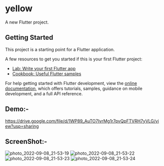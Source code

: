 # yellow

A new Flutter project.

## Getting Started

This project is a starting point for a Flutter application.

A few resources to get you started if this is your first Flutter project:

- [Lab: Write your first Flutter app](https://docs.flutter.dev/get-started/codelab)
- [Cookbook: Useful Flutter samples](https://docs.flutter.dev/cookbook)

For help getting started with Flutter development, view the
[online documentation](https://docs.flutter.dev/), which offers tutorials,
samples, guidance on mobile development, and a full API reference.

## Demo:-
https://drive.google.com/file/d/1WP89_AuTO7IvrMg1r7pvQpFTVRH7yVLG/view?usp=sharing

## ScreenShot:-


![photo_2022-09-08_21-53-19](https://user-images.githubusercontent.com/71084660/189175062-906f4673-4c00-4387-992b-0d3c0d875b05.jpg)
![photo_2022-09-08_21-53-22](https://user-images.githubusercontent.com/71084660/189175225-e7d129bf-c322-4b8f-ad9b-27782d51f3b1.jpg)
![photo_2022-09-08_21-53-23](https://user-images.githubusercontent.com/71084660/189175249-f05e912d-30a4-4865-af5e-1e36047cda2a.jpg)
![photo_2022-09-08_21-53-24](https://user-images.githubusercontent.com/71084660/189175256-1ac36249-4636-4929-81a8-af0e343e5555.jpg)
